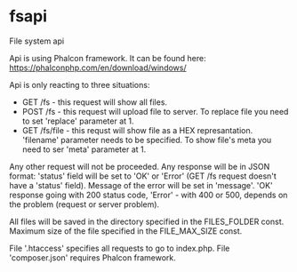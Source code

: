 # fsapi
File system api

Api is using Phalcon framework. It can be found here: https://phalconphp.com/en/download/windows/

Api is only reacting to three situations:
- GET /fs - this request will show all files.
- POST /fs - this request will upload file to server. To replace file you need to set 'replace' parameter at 1.
- GET /fs/file - this requst will show file as a HEX represantation. 'filename' parameter needs to be specified. To show file's meta you need to ser 'meta' parameter at 1.

Any other request will not be proceeded. Any response will be in JSON format: 'status' field will be set to 'OK' or 'Error' (GET /fs request doesn't have a 'status' field). Message of the error will be set in 'message'. 'OK' response going with 200 status code, 'Error' - with 400 or 500, depends on the problem (request or server problem).

All files will be saved in the directory specified in the FILES_FOLDER const. Maximum size of the file specified in the FILE_MAX_SIZE const.

File '.htaccess' specifies all requests to go to index.php. File 'composer.json' requires Phalcon framework.
